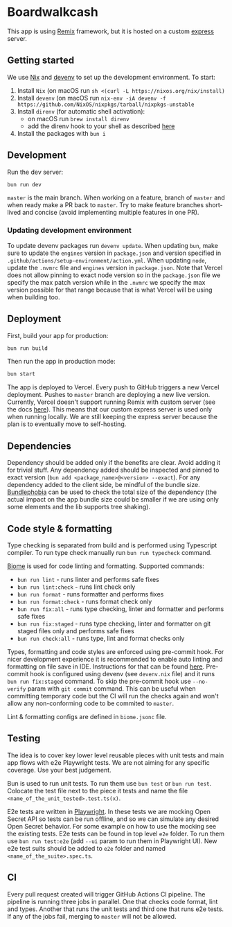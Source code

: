 # Boardwalkcash

This app is using [Remix](https://remix.run/docs) framework, but it is hosted on a custom [express](https://expressjs.com/) server.

## Getting started

We use [Nix](https://nixos.org/) and [devenv](https://devenv.sh/) to set up the development environment. To start:
1. Install `Nix` (on macOS run `sh <(curl -L https://nixos.org/nix/install)`
2. Install `devenv` (on macOS run `nix-env -iA devenv -f https://github.com/NixOS/nixpkgs/tarball/nixpkgs-unstable`
3. Install `direnv` (for automatic shell activation):
    * on macOS run `brew install direnv`
    * add the direnv hook to your shell as described [here](https://direnv.net/docs/hook.html)
4. Install the packages with `bun i`

## Development

Run the dev server:

```sh
bun run dev
```

`master` is the main branch. When working on a feature, branch of `master` and when ready make a PR back to `master`.
Try to make feature branches short-lived and concise (avoid implementing multiple features in one PR).

### Updating development environment

To update devenv packages run `devenv update`. When updating `bun`, make sure to update the `engines` version in 
`package.json` and version specified in `.github/actions/setup-environment/action.yml`. When updating `node`, update the
`.nvmrc` file and `engines` version in `package.json`. Note that Vercel does not allow pinning to exact node version so
in the `package.json` file we specify the max patch version while in the `.nvmrc` we specify the max version possible 
for that range because that is what Vercel will be using when building too. 

## Deployment

First, build your app for production:

```sh
bun run build
```

Then run the app in production mode:

```sh
bun start
```

The app is deployed to Vercel. Every push to GitHub triggers a new Vercel deployment. Pushes to `master` branch
are deploying a new live version. Currently, Vercel doesn't support running Remix with custom server (see the docs 
[here](https://vercel.com/docs/frameworks/remix#using-a-custom-server-file)). This means that our custom express server
is used only when running locally. We are still keeping the express server because the plan is to eventually move to
self-hosting.

## Dependencies

Dependency should be added only if the benefits are clear. Avoid adding it for trivial stuff. Any dependency added 
should be inspected and pinned to exact version (`bun add <package_name>@<version> --exact`). For any dependency added
to the client side, be mindful of the bundle size. [Bundlephobia](https://bundlephobia.com/) can be used to check the
total size of the dependency (the actual impact on the app bundle size could be smaller if we are using only some 
elements and the lib supports tree shaking).

## Code style & formatting

Type checking is separated from build and is performed using Typescript compiler. To run type check manually run 
`bun run typecheck` command.

[Biome](https://biomejs.dev/) is used for code linting and formatting. Supported commands:
- `bun run lint` - runs linter and performs safe fixes
- `bun run lint:check` - runs lint check only
- `bun run format` - runs formatter and performs fixes
- `bun run format:check` - runs format check only
- `bun run fix:all` - runs type checking, linter and formatter and performs safe fixes
- `bun run fix:staged` - runs type checking, linter and formatter on git staged files only and performs safe fixes
- `bun run check:all` - runs type, lint and format checks only

Types, formatting and code styles are enforced using pre-commit hook. For nicer development experience it is recommended 
to enable auto linting and formatting on file save in IDE. Instructions for that can be found [here](https://biomejs.dev/guides/editors/first-party-extensions/).
Pre-commit hook is configured using devenv (see `devenv.nix` file) and it runs `bun run fix:staged` command. To skip the
pre-commit hook use `--no-verify` param with `git commit` command. This can be useful when committing temporary code but
the CI will run the checks again and won't allow any non-conforming code to be commited to `master`.

Lint & formatting configs are defined in `biome.jsonc` file.

## Testing

The idea is to cover key lower level reusable pieces with unit tests and main app flows with e2e Playwright tests. We 
are not aiming for any specific coverage. Use your best judgement. 

Bun is used to run unit tests. To run them use `bun test` or `bun run test`. Colocate the test file next to the piece it 
tests and name the file `<name_of_the_unit_tested>.test.ts(x)`.

E2e tests are written in [Playwright](https://playwright.dev/). In these tests we are mocking Open Secret API so tests
can be run offline, and so we can simulate any desired Open Secret behavior. For some example on how to use the mocking
see the existing tests. E2e tests can be found in top level `e2e` folder. To run them use `bun run test:e2e` (add `--ui`
param to run them in Playwright UI). New e2e test suits should be added to `e2e` folder and named 
`<name_of_the_suite>.spec.ts`.

## CI

Every pull request created will trigger GitHub Actions CI pipeline. The pipeline is running three jobs in parallel. One
that checks code format, lint and types. Another that runs the unit tests and third one that runs e2e tests. If any of
the jobs fail, merging to `master` will not be allowed.